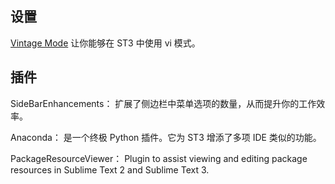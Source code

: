 
## 设置  

[Vintage Mode](http://www.sublimetext.com/docs/3/vintage.html) 让你能够在 ST3 中使用 vi 模式。

## 插件  

SideBarEnhancements： 扩展了侧边栏中菜单选项的数量，从而提升你的工作效率。  

Anaconda： 是一个终极 Python 插件。它为 ST3 增添了多项 IDE 类似的功能。  

PackageResourceViewer： Plugin to assist viewing and editing package resources in Sublime Text 2 and Sublime Text 3.   

